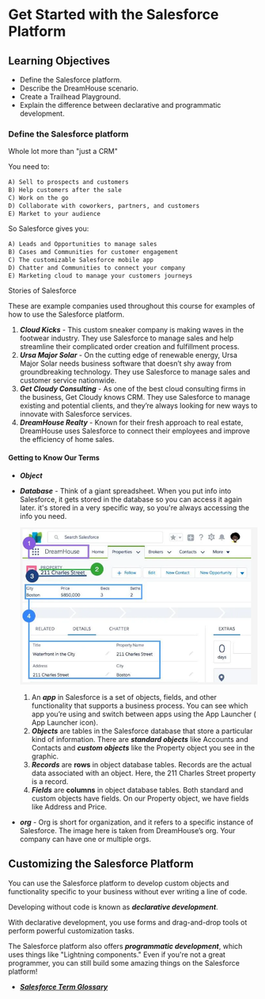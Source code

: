 # Get Started with the Salesforce Platform

## Learning Objectives

- Define the Salesforce platform.
- Describe the DreamHouse scenario.
- Create a Trailhead Playground.
- Explain the difference between declarative and programmatic development.

### Define the Salesforce platform

Whole lot more than "just a CRM"

You need to:

    A) Sell to prospects and customers
    B) Help customers after the sale
    C) Work on the go
    D) Collaborate with coworkers, partners, and customers
    E) Market to your audience

So Salesforce gives you:

    A) Leads and Opportunities to manage sales
    B) Cases amd Communities for customer engagement
    C) The customizable Salesforce mobile app
    D) Chatter and Communities to connect your company
    E) Marketing cloud to manage your customers journeys

Stories of Salesforce

These are example companies used throughout this course for examples of how to use the Salesforce platform.

1) ***Cloud Kicks*** - This custom sneaker company is making waves in the footwear industry. They use Salesforce to manage sales and help streamline their complicated order creation and fulfillment process.
2) ***Ursa Major Solar*** - On the cutting edge of renewable energy, Ursa Major Solar needs business software that doesn’t shy away from groundbreaking technology. They use Salesforce to manage sales and customer service nationwide.
3) ***Get Cloudy Consulting*** - As one of the best cloud consulting firms in the business, Get Cloudy knows CRM. They use Salesforce to manage existing and potential clients, and they’re always looking for new ways to innovate with Salesforce services.
4) ***DreamHouse Realty*** - Known for their fresh approach to real estate, DreamHouse uses Salesforce to connect their employees and improve the efficiency of home sales.

#### Getting to Know Our Terms

- ***Object***
- ***Database*** - Think of a giant spreadsheet. When you put info into Salesforce, it gets stored in the database so you can access it again later. it's stored in a very specific way, so you're always accessing the info you need.

  ![DreamHouse App](/Salesforce-Platform-Basics/Get-Started-with-the-Salesforce-Platform/assets/DreamHouse-app.png)
    1) An ***app*** in Salesforce is a set of objects, fields, and other functionality that supports a business process. You can see which app you’re using and switch between apps using the App Launcher ( App Launcher icon).
    2) ***Objects*** are tables in the Salesforce database that store a particular kind of information. There are ***standard objects*** like Accounts and Contacts and ***custom objects*** like the Property object you see in the graphic.
    3) ***Records*** are **rows** in object database tables. Records are the actual data associated with an object. Here, the 211 Charles Street property is a record.
    4) ***Fields*** are **columns** in object database tables. Both standard and custom objects have fields. On our Property object, we have fields like Address and Price.

- ***org*** - Org is short for organization, and it refers to a specific instance of Salesforce. The image here is taken from DreamHouse’s org. Your company can have one or multiple orgs.

## Customizing the Salesforce Platform

You can use the Salesforce platform to develop custom objects and functionality specific to your business without ever writing a line of code.

Developing without code is known as ***declarative development***.

With declarative development, you use forms and drag-and-drop tools ot perform powerful customization tasks.

The Salesforce platform also offers ***programmatic development***, which uses things like "Lightning components." Even if you're not a great programmer, you can still build some amazing things on the Salesforce platform!

- [***Salesforce Term Glossary***](https://help.salesforce.com/s/articleView?id=sf.glossary.htm&type=5)
